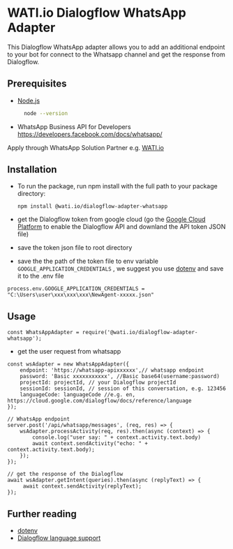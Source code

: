 # WATI.io Dialogflow WhatsApp Adapter

This Dialogflow WhatsApp adapter allows you to add an additional endpoint to your 
bot for connect to the Whatsapp channel and get the response from Dialogflow. 



## Prerequisites

- [Node.js](https://nodejs.org)

  ```bash
    node --version
  ```

- WhatsApp Business API for Developers
https://developers.facebook.com/docs/whatsapp/

Apply through WhatsApp Solution Partner e.g. [WATI.io](https://wati.io)

## Installation

- To run the package, run npm install with the full path to your package directory:
    ```
    npm install @wati.io/dialogflow-adapter-whatsapp
    ```
- get the Dialogflow token from google cloud (go the [Google Cloud Platform](https://console.cloud.google.com/flows/enableapi?apiid=dialogflow.googleapis.com) 
                                              to enable the Dialogflow API and downland the API token JSON file)

- save the token json file to root directory

- save the the path of the token file to env variable `GOOGLE_APPLICATION_CREDENTIALS` , 
we suggest you use [dotenv](https://www.npmjs.com/package/dotenv) and save it to the .env file
```
process.env.GOOGLE_APPLICATION_CREDENTIALS = "C:\Users\user\xxx\xxx\xxx\NewAgent-xxxxx.json"
```

## Usage

```
const WhatsAppAdapter = require('@wati.io/dialogflow-adapter-whatsapp');
```

- get the user request from whatsapp
```
const wsAdapter = new WhatsAppAdapter({
    endpoint: 'https://whatsapp-apixxxxxx',// whatsapp endpoint
    password: 'Basic xxxxxxxxxxx', //Basic base64(username:password)
    projectId: projectId, // your Dialogflow projectId
    sessionId: sessionId, // session of this conversation, e.g. 123456
    languageCode: languageCode //e.g. en, https://cloud.google.com/dialogflow/docs/reference/language
});

// WhatsApp endpoint
server.post('/api/whatsapp/messages', (req, res) => {
    wsAdapter.processActivity(req, res).then(async (context) => {
        console.log("user say: " + context.activity.text.body)
        await context.sendActivity("echo: " + context.activity.text.body);
    });
});

// get the response of the Dialogflow
await wsAdapter.getIntent(queries).then(async (replyText) => {
     await context.sendActivity(replyText);
});
```

## Further reading
- [dotenv](https://www.npmjs.com/package/dotenv)
- [Dialogflow language support](https://cloud.google.com/dialogflow/docs/reference/language)
